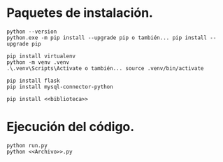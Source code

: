 # Paquetes de instalación.

    python --version
    python.exe -m pip install --upgrade pip o también... pip install --upgrade pip

    pip install virtualenv
    python -m venv .venv
    .\.venv\Scripts\Activate o también... source .venv/bin/activate

    pip install flask
    pip install mysql-connector-python

    pip install <<biblioteca>>

# Ejecución del código.

    python run.py
    python <<Archivo>>.py
